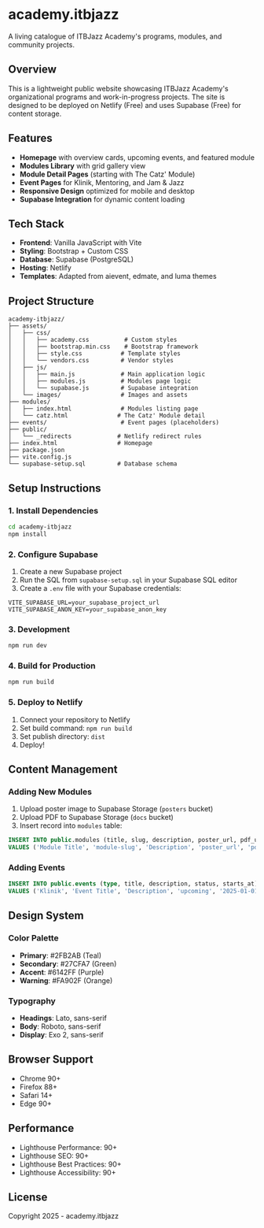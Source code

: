 # academy.itbjazz

A living catalogue of ITBJazz Academy's programs, modules, and community projects.

## Overview

This is a lightweight public website showcasing ITBJazz Academy's organizational programs and work-in-progress projects. The site is designed to be deployed on Netlify (Free) and uses Supabase (Free) for content storage.

## Features

- **Homepage** with overview cards, upcoming events, and featured module
- **Modules Library** with grid gallery view
- **Module Detail Pages** (starting with The Catz' Module)
- **Event Pages** for Klinik, Mentoring, and Jam & Jazz
- **Responsive Design** optimized for mobile and desktop
- **Supabase Integration** for dynamic content loading

## Tech Stack

- **Frontend**: Vanilla JavaScript with Vite
- **Styling**: Bootstrap + Custom CSS
- **Database**: Supabase (PostgreSQL)
- **Hosting**: Netlify
- **Templates**: Adapted from aievent, edmate, and luma themes

## Project Structure

```
academy-itbjazz/
├── assets/
│   ├── css/
│   │   ├── academy.css          # Custom styles
│   │   ├── bootstrap.min.css    # Bootstrap framework
│   │   ├── style.css           # Template styles
│   │   └── vendors.css         # Vendor styles
│   ├── js/
│   │   ├── main.js             # Main application logic
│   │   ├── modules.js          # Modules page logic
│   │   └── supabase.js         # Supabase integration
│   └── images/                 # Images and assets
├── modules/
│   ├── index.html              # Modules listing page
│   └── catz.html              # The Catz' Module detail
├── events/                     # Event pages (placeholders)
├── public/
│   └── _redirects             # Netlify redirect rules
├── index.html                 # Homepage
├── package.json
├── vite.config.js
└── supabase-setup.sql         # Database schema
```

## Setup Instructions

### 1. Install Dependencies

```bash
cd academy-itbjazz
npm install
```

### 2. Configure Supabase

1. Create a new Supabase project
2. Run the SQL from `supabase-setup.sql` in your Supabase SQL editor
3. Create a `.env` file with your Supabase credentials:

```env
VITE_SUPABASE_URL=your_supabase_project_url
VITE_SUPABASE_ANON_KEY=your_supabase_anon_key
```

### 3. Development

```bash
npm run dev
```

### 4. Build for Production

```bash
npm run build
```

### 5. Deploy to Netlify

1. Connect your repository to Netlify
2. Set build command: `npm run build`
3. Set publish directory: `dist`
4. Deploy!

## Content Management

### Adding New Modules

1. Upload poster image to Supabase Storage (`posters` bucket)
2. Upload PDF to Supabase Storage (`docs` bucket)
3. Insert record into `modules` table:

```sql
INSERT INTO public.modules (title, slug, description, poster_url, pdf_url, status) 
VALUES ('Module Title', 'module-slug', 'Description', 'poster_url', 'pdf_url', 'published');
```

### Adding Events

```sql
INSERT INTO public.events (type, title, description, status, starts_at) 
VALUES ('Klinik', 'Event Title', 'Description', 'upcoming', '2025-01-01 10:00:00');
```

## Design System

### Color Palette

- **Primary**: #2FB2AB (Teal)
- **Secondary**: #27CFA7 (Green)
- **Accent**: #6142FF (Purple)
- **Warning**: #FA902F (Orange)

### Typography

- **Headings**: Lato, sans-serif
- **Body**: Roboto, sans-serif
- **Display**: Exo 2, sans-serif

## Browser Support

- Chrome 90+
- Firefox 88+
- Safari 14+
- Edge 90+

## Performance

- Lighthouse Performance: 90+
- Lighthouse SEO: 90+
- Lighthouse Best Practices: 90+
- Lighthouse Accessibility: 90+

## License

Copyright 2025 - academy.itbjazz